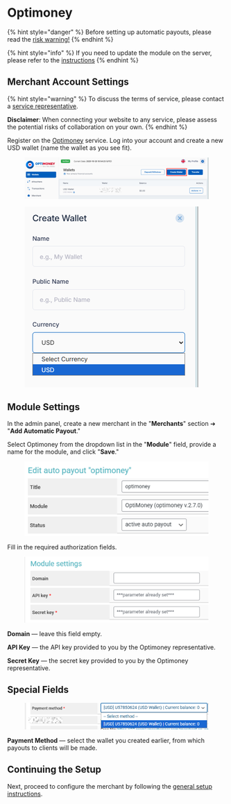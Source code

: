# Optimoney

{% hint style="danger" %}
Before setting up automatic payouts, please read the [risk warning!](https://premium.gitbook.io/main/osnovnye-nastroiki/merchanty-i-avtovyplaty/avtovyplaty/preduprezhdenie-o-riskakh)
{% endhint %}

{% hint style="info" %}
If you need to update the module on the server, please refer to the [instructions](https://premium.gitbook.io/main/osnovnye-nastroiki/faq/obnovlenie-failov-skripta-na-servere/kak-obnovit-faily-na-servere#moduli-merchantov-i-avtovyplat)
{% endhint %}

## Merchant Account Settings

{% hint style="warning" %}
To discuss the terms of service, please contact a [service representative](https://t.me/optimoney_sales).

**Disclaimer**: When connecting your website to any service, please assess the potential risks of collaboration on your own.
{% endhint %}

Register on the [Optimoney](https://client.optimoney.com/register) service. Log into your account and create a new USD wallet (name the wallet as you see fit).

<figure><img src="../../../.gitbook/assets/image (20).png" alt=""><figcaption></figcaption></figure>

<figure><img src="../../../.gitbook/assets/image (21).png" alt=""><figcaption></figcaption></figure>

## Module Settings

In the admin panel, create a new merchant in the "**Merchants**" section ➔ "**Add Automatic Payout**."

Select Optimoney from the dropdown list in the "**Module**" field, provide a name for the module, and click "**Save**."

<figure><img src="../../../.gitbook/assets/image (18).png" alt=""><figcaption></figcaption></figure>

Fill in the required authorization fields.

<figure><img src="../../../.gitbook/assets/image (19).png" alt=""><figcaption></figcaption></figure>

**Domain** — leave this field empty.

**API Key** — the API key provided to you by the Optimoney representative.

**Secret Key** — the secret key provided to you by the Optimoney representative.

## Special Fields

<figure><img src="../../../.gitbook/assets/image (22).png" alt=""><figcaption></figcaption></figure>

**Payment Method** — select the wallet you created earlier, from which payouts to clients will be made.

## Continuing the Setup

Next, proceed to configure the merchant by following the [general setup instructions](https://premium.gitbook.io/rukovodstvo-polzovatelya/osnovnye-nastroiki/merchanty-i-avtovyplaty/merchanty/obshie-nastroiki-merchantov).

